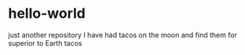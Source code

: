 # hello-world
just another repository
I have had tacos on the moon and find them for superior to Earth tacos
